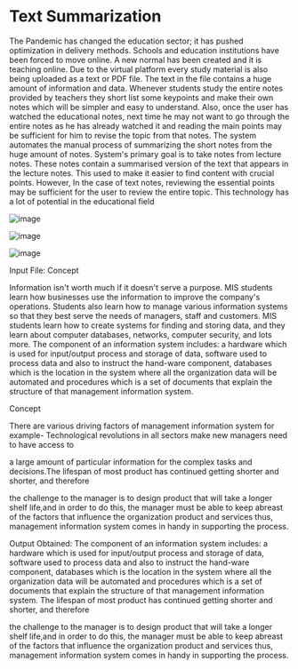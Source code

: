 # Text Summarization

The Pandemic has changed the education sector; it has pushed optimization in 
delivery methods. Schools and education institutions have been forced to move online. A 
new normal has been created and it is teaching online. Due to the virtual platform every 
study material is also being uploaded as a text or PDF file. The text in the file contains a 
huge amount of information and data. Whenever students study the entire notes provided 
by teachers they short list some keypoints and make their own notes which will be simpler 
and easy to understand. Also, once the user has watched the educational notes, next time he 
may not want to go through the entire notes as he has already watched it and reading the 
main points may be sufficient for him to revise the topic from that notes. 
The system automates the manual process of summarizing the short notes from the 
huge amount of notes. System's primary goal is to take notes from lecture notes. These 
notes contain a summarised version of the text that appears in the lecture notes. This used 
to make it easier to find content with crucial points. However, In the case of text notes, 
reviewing the essential points may be sufficient for the user to review the entire topic. This 
technology has a lot of potential in the educational field


![image](https://github.com/tejas11054/Text_Summarization/assets/140798292/e7a67f53-93d1-490e-9668-5c400069f554)

![image](https://github.com/tejas11054/Text_Summarization/assets/140798292/aa7eef36-f518-420e-a53f-74efba4bf8eb)

![image](https://github.com/tejas11054/Text_Summarization/assets/140798292/b5c10334-7f63-41b3-aa11-8225c80ffd8b)

Input File:
Concept

 

Information isn't worth much if it doesn't serve a purpose. MIS students learn how
businesses use the information to improve the company's operations. Students also
learn how to manage various information systems so that they best serve the needs
of managers, staff and customers. MIS students learn how to create systems for
finding and storing data, and they learn about computer databases, networks,
computer security, and lots more. The component of an information system includes:
a hardware which is used for input/output process and storage of data, software used
to process data and also to instruct the hand-ware component, databases which is
the location in the system where all the organization data will be automated and
procedures which is a set of documents that explain the structure of that
management information system.

Concept

 

There are various driving factors of management information system for example-
Technological revolutions in all sectors make new managers need to have access to

a large amount of particular information for the complex tasks and decisions.The
lifespan of most product has continued getting shorter and shorter, and therefore

the challenge to the manager is to design product that will take a longer shelf life,and
in order to do this, the manager must be able to keep abreast of the factors that
influence the organization product and services thus, management information system
comes in handy in supporting the process.

Output Obtained:
The component of an information system includes:
a hardware which is used for input/output process and storage of data, software used
to process data and also to instruct the hand-ware component, databases which is
the location in the system where all the organization data will be automated and
procedures which is a set of documents that explain the structure of that
management information system. The
lifespan of most product has continued getting shorter and shorter, and therefore

the challenge to the manager is to design product that will take a longer shelf life,and
in order to do this, the manager must be able to keep abreast of the factors that
influence the organization product and services thus, management information system
comes in handy in supporting the process.

